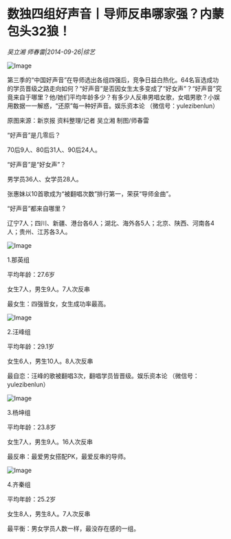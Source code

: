 # 数独四组好声音丨导师反串哪家强？内蒙包头32狼！

*吴立湘 师春雷|2014-09-26|综艺*

![Image](http://p2.pstatp.com/large/pgc-image/1521109970752a198d057b8)

第三季的“中国好声音”在导师选出各组四强后，竞争日益白热化。64名盲选成功的学员晋级之路走向如何？“好声音”是否因女生太多变成了“好女声”？“好声音”究竟来自于哪里？他/她们平均年龄多少？有多少人反串男唱女歌，女唱男歌？小娱用数据一一解惑，“还原”每一种好声音。娱乐资本论 （微信号：yulezibenlun）

原图来源：新京报 资料整理/记者 吴立湘 制图/师春雷

“好声音”是几零后？

70后9人、80后31人、90后24人。

“好声音”是“好女声”？

男学员36人、女学员28人。

张惠妹以10首歌成为“被翻唱次数”排行第一，荣获“导师金曲”。

“好声音”都来自哪里？

辽宁7人；四川、新疆、港台各6人；湖北、海外各5人；北京、陕西、河南各4人；贵州、江苏各3人。

![Image](http://p2.pstatp.com/large/pgc-image/15211099708865cf2f0899c)

1.那英组

平均年龄：27.6岁

女生7人，男生9人。7人次反串

最女生：四强皆女，女生成功率最高。

![Image](http://p2.pstatp.com/large/pgc-image/15211099709153792f12c20)

2.汪峰组

平均年龄：29.1岁

女生6人，男生10人。8人次反串

最自恋：汪峰的歌被翻唱3次，翻唱学员皆晋级。娱乐资本论 （微信号：yulezibenlun）

![Image](http://p2.pstatp.com/large/pgc-image/152110997090027ef15a0a2)

3.杨坤组

平均年龄：23.8岁

女生7人，男生9人。16人次反串

最反串：最爱男女搭配PK，最爱反串的导师。

![Image](http://p2.pstatp.com/large/pgc-image/152110997096112d1a68bed)

4.齐秦组

平均年龄：25.2岁

女生8人，男生8人。7人次反串

最平衡：男女学员人数一样，最没存在感的一组。

